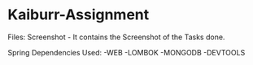 # Kaiburr-Assignment

Files:
Screenshot - It contains the Screenshot of the Tasks done.






Spring Dependencies Used:
	-WEB
	-LOMBOK
  -MONGODB
  -DEVTOOLS
 
	 
		
